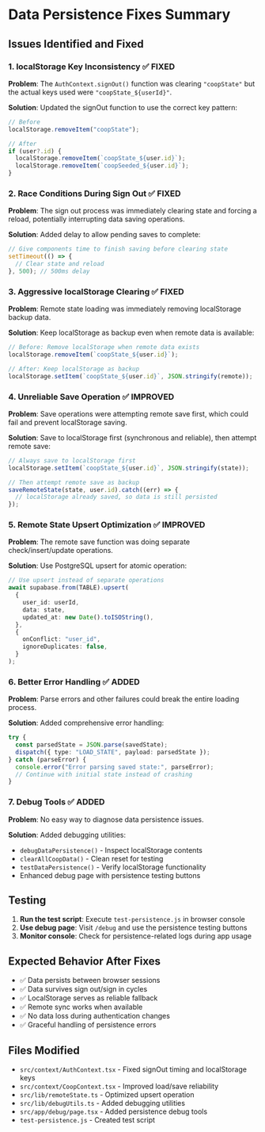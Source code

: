 # Data Persistence Fixes Summary

## Issues Identified and Fixed

### 1. **localStorage Key Inconsistency** ✅ FIXED

**Problem**: The `AuthContext.signOut()` function was clearing `"coopState"` but the actual keys used were `"coopState_${userId}"`.

**Solution**: Updated the signOut function to use the correct key pattern:

```typescript
// Before
localStorage.removeItem("coopState");

// After
if (user?.id) {
  localStorage.removeItem(`coopState_${user.id}`);
  localStorage.removeItem(`coopSeeded_${user.id}`);
}
```

### 2. **Race Conditions During Sign Out** ✅ FIXED

**Problem**: The sign out process was immediately clearing state and forcing a reload, potentially interrupting data saving operations.

**Solution**: Added delay to allow pending saves to complete:

```typescript
// Give components time to finish saving before clearing state
setTimeout(() => {
  // Clear state and reload
}, 500); // 500ms delay
```

### 3. **Aggressive localStorage Clearing** ✅ FIXED

**Problem**: Remote state loading was immediately removing localStorage backup data.

**Solution**: Keep localStorage as backup even when remote data is available:

```typescript
// Before: Remove localStorage when remote data exists
localStorage.removeItem(`coopState_${user.id}`);

// After: Keep localStorage as backup
localStorage.setItem(`coopState_${user.id}`, JSON.stringify(remote));
```

### 4. **Unreliable Save Operation** ✅ IMPROVED

**Problem**: Save operations were attempting remote save first, which could fail and prevent localStorage saving.

**Solution**: Save to localStorage first (synchronous and reliable), then attempt remote save:

```typescript
// Always save to localStorage first
localStorage.setItem(`coopState_${user.id}`, JSON.stringify(state));

// Then attempt remote save as backup
saveRemoteState(state, user.id).catch((err) => {
  // localStorage already saved, so data is still persisted
});
```

### 5. **Remote State Upsert Optimization** ✅ IMPROVED

**Problem**: The remote save function was doing separate check/insert/update operations.

**Solution**: Use PostgreSQL upsert for atomic operation:

```typescript
// Use upsert instead of separate operations
await supabase.from(TABLE).upsert(
  {
    user_id: userId,
    data: state,
    updated_at: new Date().toISOString(),
  },
  {
    onConflict: "user_id",
    ignoreDuplicates: false,
  }
);
```

### 6. **Better Error Handling** ✅ ADDED

**Problem**: Parse errors and other failures could break the entire loading process.

**Solution**: Added comprehensive error handling:

```typescript
try {
  const parsedState = JSON.parse(savedState);
  dispatch({ type: "LOAD_STATE", payload: parsedState });
} catch (parseError) {
  console.error("Error parsing saved state:", parseError);
  // Continue with initial state instead of crashing
}
```

### 7. **Debug Tools** ✅ ADDED

**Problem**: No easy way to diagnose data persistence issues.

**Solution**: Added debugging utilities:

- `debugDataPersistence()` - Inspect localStorage contents
- `clearAllCoopData()` - Clean reset for testing
- `testDataPersistence()` - Verify localStorage functionality
- Enhanced debug page with persistence testing buttons

## Testing

1. **Run the test script**: Execute `test-persistence.js` in browser console
2. **Use debug page**: Visit `/debug` and use the persistence testing buttons
3. **Monitor console**: Check for persistence-related logs during app usage

## Expected Behavior After Fixes

- ✅ Data persists between browser sessions
- ✅ Data survives sign out/sign in cycles
- ✅ LocalStorage serves as reliable fallback
- ✅ Remote sync works when available
- ✅ No data loss during authentication changes
- ✅ Graceful handling of persistence errors

## Files Modified

- `src/context/AuthContext.tsx` - Fixed signOut timing and localStorage keys
- `src/context/CoopContext.tsx` - Improved load/save reliability
- `src/lib/remoteState.ts` - Optimized upsert operation
- `src/lib/debugUtils.ts` - Added debugging utilities
- `src/app/debug/page.tsx` - Added persistence debug tools
- `test-persistence.js` - Created test script
